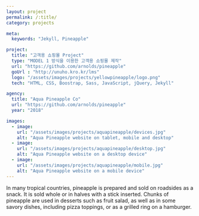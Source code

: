 ```yaml
---
layout: project
permalink: /:title/
category: projects

meta:
  keywords: "Jekyll, Pineapple"

project:
  title: "고객용 쇼핑몰 Project"
  type: "MODEL 1 방식을 이용한 고객용 쇼핑몰 제작"
  url: "https://github.com/arnolds/pineapple"
  goUrl : "http://unuho.kro.kr/lms"
  logo: "/assets/images/projects/yellowpineapple/logo.png"
  tech: "HTML, CSS, Boostrap, Sass, JavaScript, jQuery, Jekyll"

agency:
  title: "Aqua Pineapple Co"
  url: "https://github.com/arnolds/pineapple"
  year: "2018"

images:
  - image:
    url: "/assets/images/projects/aquapineapple/devices.jpg"
    alt: "Aqua Pineapple website on tablet, mobile and desktop"
  - image:
    url: "/assets/images/projects/aquapineapple/desktop.jpg"
    alt: "Aqua Pineapple website on a desktop device"
  - image:
    url: "/assets/images/projects/aquapineapple/mobile.jpg"
    alt: "Aqua Pineapple website on a mobile device"
---
```

<p>In many tropical countries, pineapple is prepared and sold on roadsides as a snack. It is sold whole or in halves with a stick inserted. Chunks of pineapple are used in desserts such as fruit salad, as well as in some savory dishes, including pizza toppings, or as a grilled ring on a hamburger.</p>
